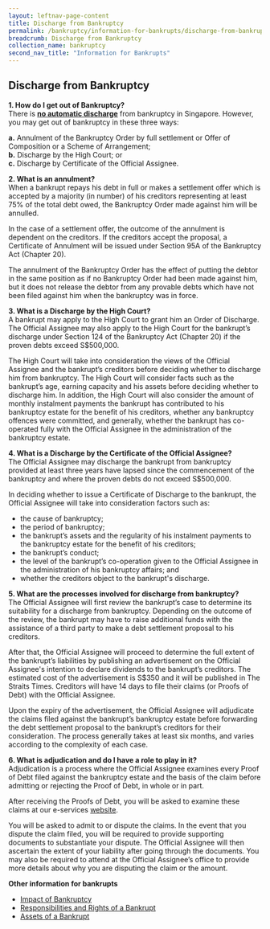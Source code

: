 ```yaml
---
layout: leftnav-page-content
title: Discharge from Bankruptcy
permalink: /bankruptcy/information-for-bankrupts/discharge-from-bankruptcy/
breadcrumb: Discharge from Bankruptcy
collection_name: bankruptcy
second_nav_title: "Information for Bankrupts"
---
```

Discharge from Bankruptcy
---

<b>1. How do I get out of Bankruptcy?</b><br>
There is <b><u>no automatic discharge</u></b> from bankruptcy in Singapore. However, you may get out of bankruptcy in these three ways: <br>


<b>a.</b>     Annulment of the Bankruptcy Order by full settlement or Offer of Composition or a Scheme of Arrangement; <br>
<b>b.</b>     Discharge by the High Court; or <br>
<b>c.</b>     Discharge by Certificate of the Official Assignee. <br>

<b>2. What is an annulment?</b> <br>
When a bankrupt repays his debt in full or makes a settlement offer which is accepted by a majority (in number) of his creditors representing at least 75% of the total debt owed, the Bankruptcy Order made against him will be annulled.<br>

In the case of a settlement offer, the outcome of the annulment is dependent on the creditors. If the creditors accept the proposal, a Certificate of Annulment will be issued under Section 95A of the Bankruptcy Act (Chapter 20).<br>

The annulment of the Bankruptcy Order has the effect of putting the debtor in the same position as if no Bankruptcy Order had been made against him, but it does not release the debtor from any provable debts which have not been filed against him when the bankruptcy was in force.<br>
 
<b>3. What is a Discharge by the High Court?</b><br>
A bankrupt may apply to the High Court to grant him an Order of Discharge. The Official Assignee may also apply to the High Court for the bankrupt’s discharge under Section 124 of the Bankruptcy Act (Chapter 20) if the proven debts exceed S$500,000.<br>

The High Court will take into consideration the views of the Official Assignee and the bankrupt’s creditors before deciding whether to discharge him from bankruptcy. The High Court will consider facts such as the bankrupt’s age, earning capacity and his assets before deciding whether to discharge him. In addition, the High Court will also consider the amount of monthly instalment payments the bankrupt has contributed to his bankruptcy estate for the benefit of his creditors, whether any bankruptcy offences were committed, and generally, whether the bankrupt has co-operated fully with the Official Assignee in the administration of the bankruptcy estate.<br>

<b>4. What is a Discharge by the Certificate of the Official Assignee?</b><br>
The Official Assignee may discharge the bankrupt from bankruptcy provided at least three years have lapsed since the commencement of the bankruptcy and where the proven debts do not exceed S$500,000.<br>

In deciding whether to issue a Certificate of Discharge to the bankrupt, the Official Assignee will take into consideration factors such as:
* the cause of bankruptcy;
* the period of bankruptcy;
* the bankrupt’s assets and the regularity of his instalment payments to the bankruptcy estate for the benefit of his creditors;
* the bankrupt’s conduct;
* the level of the bankrupt’s co-operation given to the Official Assignee in the administration of his bankruptcy affairs; and
* whether the creditors object to the bankrupt's discharge.

<b>5. What are the processes involved for discharge from bankruptcy?</b><br>
The Official Assignee will first review the bankrupt’s case to determine its suitability for a discharge from bankruptcy. Depending on the outcome of the review, the bankrupt may have to raise additional funds with the assistance of a third party to make a debt settlement proposal to his creditors.<br>

After that, the Official Assignee will proceed to determine the full extent of the bankrupt’s liabilities by publishing an advertisement on the Official Assignee's intention to declare dividends to the bankrupt’s creditors. The estimated cost of the advertisement is S$350 and it will be published in The Straits Times. Creditors will have 14 days to file their claims (or Proofs of Debt) with the Official Assignee.<br>

Upon the expiry of the advertisement, the Official Assignee will adjudicate the claims filed against the bankrupt’s bankruptcy estate before forwarding the debt settlement proposal to the bankrupt’s creditors for their consideration. The process generally takes at least six months, and varies according to the complexity of each case.<br>

<b>6. What is adjudication and do I have a role to play in it?</b><br>
Adjudication is a process where the Official Assignee examines every Proof of Debt filed against the bankruptcy estate and the basis of the claim before admitting or rejecting the Proof of Debt, in whole or in part. <br>

After receiving the Proofs of Debt, you will be asked to examine these claims at our e-services [website](https://www.mlaw.gov.sg/eservices/io/). <br>

You will be asked to admit to or dispute the claims. In the event that you dispute the claim filed, you will be required to provide supporting documents to substantiate your dispute. The Official Assignee will then ascertain the extent of your liability after going through the documents. You may also be required to attend at the Official Assignee’s office to provide more details about why you are disputing the claim or the amount. <br>

<b>Other information for bankrupts</b> <br>
* [Impact of Bankruptcy](/bankruptcy/information-for-bankrupts/impact-of-bankruptcy/)
* [Responsibilities and Rights of a Bankrupt](/bankruptcy/information-for-bankrupts/impact-of-bankruptcy/responsibilities-and-rights/)
* [Assets of a Bankrupt](/bankruptcy/information-for-bankrupts/assets-of-a-bankrupt/)
